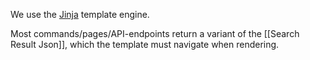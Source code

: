 We use the [Jinja](http://jinja.pocoo.org) template engine.

Most commands/pages/API-endpoints return a variant of the
[[Search Result Json]], which the template must navigate when
rendering.
